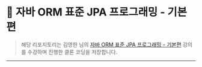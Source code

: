 # 📘 자바 ORM 표준 JPA 프로그래밍 - 기본편

> 해당 리포지토리는 김영한 님의 [자바 ORM 표준 JPA 프로그래밍 - 기본편](https://inf.run/wH54U) 강의를 수강하며 진행한 클론 코딩을 저장합니다.
  
***
